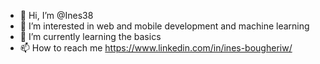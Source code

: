 - 👋 Hi, I’m @Ines38
- 👀 I’m interested in web and mobile development and machine learning
- 🌱 I’m currently learning the basics
- 📫 How to reach me https://www.linkedin.com/in/ines-bougheriw/ 

<!---
Ines38/Ines38 is a ✨ special ✨ repository because its `README.md` (this file) appears on your GitHub profile.
You can click the Preview link to take a look at your changes.
--->
